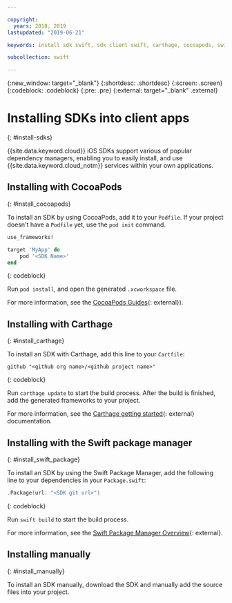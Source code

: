 ```yaml
---

copyright:
  years: 2018, 2019
lastupdated: "2019-06-21"

keywords: install sdk swift, sdk client swift, carthage, cocoapods, swift package manager, ios sdk

subcollection: swift

---
```


{:new_window: target="_blank"}
{:shortdesc: .shortdesc}
{:screen: .screen}
{:codeblock: .codeblock}
{:pre: .pre}
{:external: target="_blank" .external}

# Installing SDKs into client apps
{: #install-sdks}

{{site.data.keyword.cloud}} iOS SDKs support various of popular dependency managers, enabling you to easily install, and use {{site.data.keyword.cloud_notm}} services within your own applications.

## Installing with CocoaPods
{: #install_cocoapods}

To install an SDK by using CocoaPods, add it to your `Podfile`. If your project doesn't have a `Podfile` yet, use the `pod init` command.
```ruby
use_frameworks!

target 'MyApp' do
    pod '<SDK Name>'
end
```
{: codeblock}

Run `pod install`, and open the generated `.xcworkspace` file.

For more information, see the [CocoaPods Guides](https://guides.cocoapods.org/using/index.html){: external}).

## Installing with Carthage
{: #install_carthage}

To install an SDK with Carthage, add this line to your `Cartfile`:
```
github "<github org name>/<github project name>"
```
{: codeblock}

Run `carthage update` to start the build process. After the build is finished, add the generated frameworks to your project. 

For more information, see the [Carthage getting started](https://github.com/Carthage/Carthage#getting-started){: external} documentation.

## Installing with the Swift package manager
{: #install_swift_package}

To install an SDK by using the Swift Package Manager, add the following line to your dependencies in your `Package.swift`:
```swift
.Package(url: "<SDK git url>")
```
{: codeblock}

Run `swift build` to start the build process.

For more information, see the [Swift Package Manager Overview](https://swift.org/package-manager/){: external}.

## Installing manually
{: #install_manually}

To install an SDK manually, download the SDK and manually add the source files into your project.
